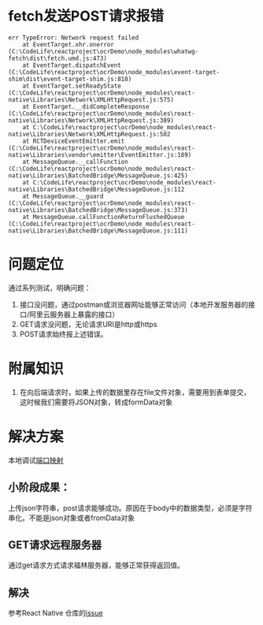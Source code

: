 # fetch发送POST请求报错
```
err TypeError: Network request failed
    at EventTarget.xhr.onerror (C:\CodeLife\reactproject\ocrDemo\node_modules\whatwg-fetch\dist\fetch.umd.js:473)
    at EventTarget.dispatchEvent (C:\CodeLife\reactproject\ocrDemo\node_modules\event-target-shim\dist\event-target-shim.js:818)
    at EventTarget.setReadyState (C:\CodeLife\reactproject\ocrDemo\node_modules\react-native\Libraries\Network\XMLHttpRequest.js:575)
    at EventTarget.__didCompleteResponse (C:\CodeLife\reactproject\ocrDemo\node_modules\react-native\Libraries\Network\XMLHttpRequest.js:389)
    at C:\CodeLife\reactproject\ocrDemo\node_modules\react-native\Libraries\Network\XMLHttpRequest.js:502
    at RCTDeviceEventEmitter.emit (C:\CodeLife\reactproject\ocrDemo\node_modules\react-native\Libraries\vendor\emitter\EventEmitter.js:189)
    at MessageQueue.__callFunction (C:\CodeLife\reactproject\ocrDemo\node_modules\react-native\Libraries\BatchedBridge\MessageQueue.js:425)
    at C:\CodeLife\reactproject\ocrDemo\node_modules\react-native\Libraries\BatchedBridge\MessageQueue.js:112
    at MessageQueue.__guard (C:\CodeLife\reactproject\ocrDemo\node_modules\react-native\Libraries\BatchedBridge\MessageQueue.js:373)
    at MessageQueue.callFunctionReturnFlushedQueue (C:\CodeLife\reactproject\ocrDemo\node_modules\react-native\Libraries\BatchedBridge\MessageQueue.js:111)
```

# 问题定位

通过系列测试，明确问题：
1. 接口没问题，通过postman或浏览器网址能够正常访问（本地开发服务器的接口/阿里云服务器上暴露的接口）
2. GET请求没问题，无论请求URI是http或https
3. POST请求始终报上述错误。

# 附属知识
1. 在向后端请求时，如果上传的数据里存在file文件对象，需要用到表单提交，这时候我们需要将JSON对象，转成formData对象

# 解决方案

本地调试[端口映射](https://blog.csdn.net/omnispace/article/details/80018734?utm_medium=distribute.pc_relevant.none-task-blog-BlogCommendFromMachineLearnPai2-1.nonecase&depth_1-utm_source=distribute.pc_relevant.none-task-blog-BlogCommendFromMachineLearnPai2-1.nonecase)

## 小阶段成果：
上传json字符串，post请求能够成功。原因在于body中的数据类型，必须是字符串化。不能是json对象或者fromData对象

## GET请求远程服务器
通过get请求方式请求福林服务器，能够正常获得返回值。

## 解决
参考React Native 仓库的[issue](https://github.com/facebook/react-native/issues/28551)


